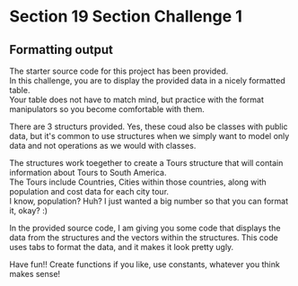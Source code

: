 # Section 19 Section Challenge 1

## Formatting output

The starter source code for this project has been provided.\
In this challenge, you are to display the provided data in a nicely formatted
table.\
Your table does not have to match mind, but practice with the format
manipulators so you become comfortable with them.

There are 3 structurs provided. Yes, these coud also be classes with public
data, but it's common to use structures when we simply want to model only data
and not operations as we would with classes.

The structures work toegether to create a Tours structure that will contain
information about Tours to South America.\
The Tours include Countries, Cities within those countries, along with
population and cost data for each city tour.\
I know, population? Huh? I just wanted a big number so that you can format it,
okay? :)

In the provided source code, I am giving you some code that displays the data
from the structures and the vectors within the structures. This code uses tabs
to format the data, and it makes it look pretty ugly.

Have fun!! Create functions if you like, use constants, whatever you think makes
sense!
